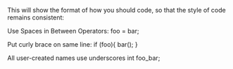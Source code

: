 This will show the format of how you should code, so that the style of code remains consistent:

Use Spaces in Between Operators:
foo = bar;

Put curly brace on same line:
if (foo){
    bar();
}

All user-created names use underscores
int foo_bar;